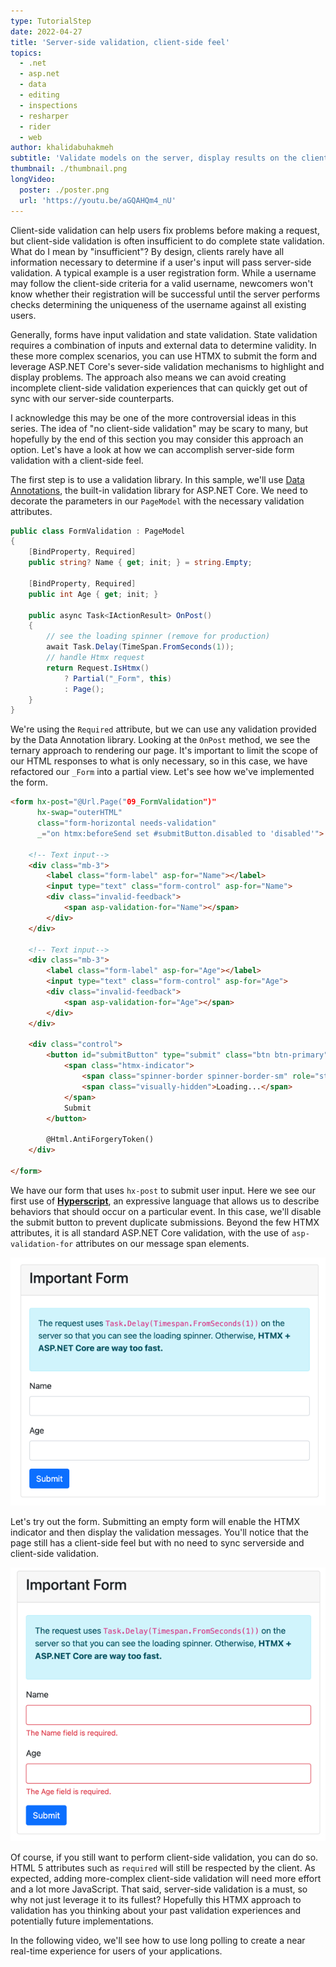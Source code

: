 ```yaml
---
type: TutorialStep
date: 2022-04-27
title: 'Server-side validation, client-side feel'
topics:
  - .net
  - asp.net
  - data
  - editing
  - inspections
  - resharper
  - rider
  - web
author: khalidabuhakmeh
subtitle: 'Validate models on the server, display results on the client'
thumbnail: ./thumbnail.png
longVideo:
  poster: ./poster.png
  url: 'https://youtu.be/aGQAHQm4_nU'
---
```


Client-side validation can help users fix problems before making a request, but client-side validation is often insufficient to do complete state validation. What do I mean by "insufficient"? By design, clients rarely have all information necessary to determine if a user's input will pass server-side validation. A typical example is a user registration form. While a username may follow the client-side criteria for a valid username, newcomers won't know whether their registration will be successful until the server performs checks determining the uniqueness of the username against all existing users.

Generally, forms have input validation and state validation. State validation requires a combination of inputs and external data to determine validity. In these more complex scenarios, you can use HTMX to submit the form and leverage ASP.NET Core's sever-side validation mechanisms to highlight and display problems. The approach also means we can avoid creating incomplete client-side validation experiences that can quickly get out of sync with our server-side counterparts. 

I acknowledge this may be one of the more controversial ideas in this series. The idea of "no client-side validation" may be scary to many, but hopefully by the end of this section you may consider this approach an option. Let's have a look at how we can accomplish server-side form validation with a client-side feel.

The first step is to use a validation library. In this sample, we'll use [Data Annotations](https://docs.microsoft.com/en-us/aspnet/mvc/overview/older-versions-1/models-data/validation-with-the-data-annotation-validators-cs), the built-in validation library for ASP.NET Core. We need to decorate the parameters in our `PageModel` with the necessary validation attributes.

```csharp
public class FormValidation : PageModel
{
    [BindProperty, Required]
    public string? Name { get; init; } = string.Empty;

    [BindProperty, Required]
    public int Age { get; init; }

    public async Task<IActionResult> OnPost()
    {
        // see the loading spinner (remove for production)
        await Task.Delay(TimeSpan.FromSeconds(1));
        // handle Htmx request
        return Request.IsHtmx()
            ? Partial("_Form", this)
            : Page();
    }
}
```

We're using the `Required` attribute, but we can use any validation provided by the Data Annotation library. Looking at the `OnPost` method, we see the ternary approach to rendering our page. It's important to limit the scope of our HTML responses to what is only necessary, so in this case,  we have refactored our `_Form` into a partial view. Let's see how we've implemented the form.

```html
<form hx-post="@Url.Page("09_FormValidation")"
      hx-swap="outerHTML"
      class="form-horizontal needs-validation"
      _="on htmx:beforeSend set #submitButton.disabled to 'disabled'">

    <!-- Text input-->
    <div class="mb-3">
        <label class="form-label" asp-for="Name"></label>
        <input type="text" class="form-control" asp-for="Name">
        <div class="invalid-feedback">
            <span asp-validation-for="Name"></span>
        </div>
    </div>

    <!-- Text input-->
    <div class="mb-3">
        <label class="form-label" asp-for="Age"></label>
        <input type="text" class="form-control" asp-for="Age">
        <div class="invalid-feedback">
            <span asp-validation-for="Age"></span>
        </div>
    </div>

    <div class="control">
        <button id="submitButton" type="submit" class="btn btn-primary">
            <span class="htmx-indicator">
                <span class="spinner-border spinner-border-sm" role="status" aria-hidden="true"></span>
                <span class="visually-hidden">Loading...</span>
            </span>
            Submit
        </button>

        @Html.AntiForgeryToken()
    </div>

</form>
```

We have our form that uses `hx-post` to submit user input. Here we see our first use of **[Hyperscript](https://hyperscript.org/)**, an expressive language that allows us to describe behaviors that should occur on a particular event. In this case, we'll disable the submit button to prevent duplicate submissions. Beyond the few HTMX attributes, it is all standard ASP.NET Core validation, with the use of `asp-validation-for` attributes on our message span elements.

![The basic view of the asp.net core form](img.png)

Let's try out the form. Submitting an empty form will enable the HTMX indicator and then display the validation messages. You'll notice that the page still has a client-side feel but with no need to sync serverside and client-side validation.  

![With validation displayed on the form](img_1.png)

Of course, if you still want to perform client-side validation, you can do so. HTML 5 attributes such as `required` will still be respected by the client. As expected, adding more-complex client-side validation will need more effort and a lot more JavaScript. That said, server-side validation is a must, so why not just leverage it to its fullest? Hopefully this HTMX approach to validation has you thinking about your past validation experiences and potentially future implementations.

In the following video, we'll see how to use long polling to create a near real-time experience for users of your applications.
